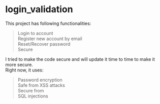 # login_validation

This project has following functionalities:  
> Login to account  
> Register new account by email  
> Reset/Recover password  
> Secure 

I tried to make the code secure and will update it time to time to make it more secure.  
Right now, it uses:  
> Password encryption  
> Safe from XSS attacks  
> Secure from  
> SQL injections